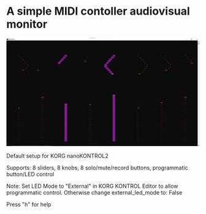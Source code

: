 # A simple MIDI contoller audiovisual monitor

![GUI](pythotron.webp)

Default setup for KORG nanoKONTROL2         

Supports: 8 sliders, 8 knobs, 8 solo/mute/record buttons, programmatic button/LED control 

Note: Set LED Mode to "External" in KORG KONTROL Editor to allow programmatic control. Otherwise change external_led_mode to: False

Press "h" for help